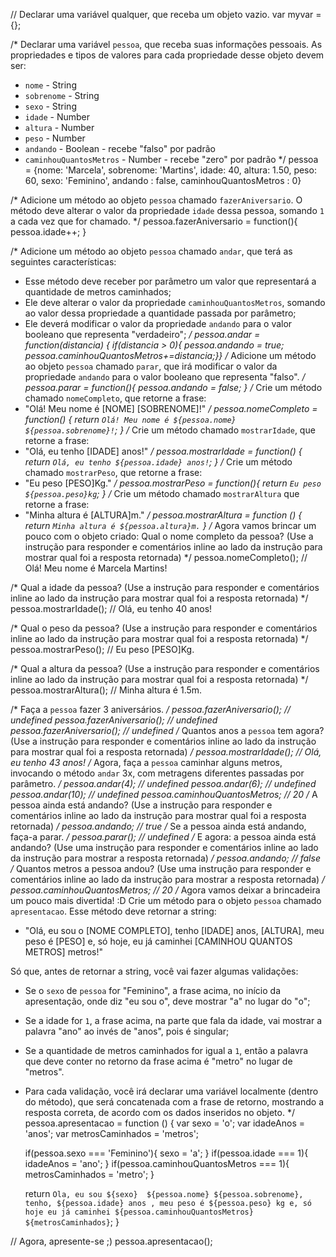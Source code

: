 // Declarar uma variável qualquer, que receba um objeto vazio.
var myvar = {};

/*
Declarar uma variável `pessoa`, que receba suas informações pessoais.
As propriedades e tipos de valores para cada propriedade desse objeto devem ser:
- `nome` - String
- `sobrenome` - String
- `sexo` - String
- `idade` - Number
- `altura` - Number
- `peso` - Number
- `andando` - Boolean - recebe "falso" por padrão
- `caminhouQuantosMetros` - Number - recebe "zero" por padrão
*/
pessoa = {nome: 'Marcela', sobrenome: 'Martins', 
            idade: 40, altura: 1.50,  peso: 60, sexo: 'Feminino', 
            andando : false, caminhouQuantosMetros : 0}

/*
Adicione um método ao objeto `pessoa` chamado `fazerAniversario`. O método deve
alterar o valor da propriedade `idade` dessa pessoa, somando `1` a cada vez que
for chamado.
*/
pessoa.fazerAniversario = function(){
    pessoa.idade++;
 }
 
/*
Adicione um método ao objeto `pessoa` chamado `andar`, que terá as seguintes
características:
- Esse método deve receber por parâmetro um valor que representará a quantidade de metros caminhados;
- Ele deve alterar o valor da propriedade `caminhouQuantosMetros`, somando ao valor dessa propriedade a quantidade passada por parâmetro;
- Ele deverá modificar o valor da propriedade `andando` para o valor
booleano que representa "verdadeiro";
*/
 pessoa.andar = function(distancia) {
        if(distancia > 0){
            pessoa.andando = true;
            pessoa.caminhouQuantosMetros+=distancia;}}
/*
Adicione um método ao objeto `pessoa` chamado `parar`, que irá modificar o valor
da propriedade `andando` para o valor booleano que representa "falso".
*/
 pessoa.parar = function(){
    pessoa.andando = false;
}
/*
Crie um método chamado `nomeCompleto`, que retorne a frase:
- "Olá! Meu nome é [NOME] [SOBRENOME]!"
*/
pessoa.nomeCompleto = function() {
    return `Olá! Meu nome é ${pessoa.nome} ${pessoa.sobrenome}!`;
}
/*
Crie um método chamado `mostrarIdade`, que retorne a frase:
- "Olá, eu tenho [IDADE] anos!"
*/
pessoa.mostrarIdade = function() {
    return `Olá, eu tenho ${pessoa.idade} anos!`;
}
/*
Crie um método chamado `mostrarPeso`, que retorne a frase:
- "Eu peso [PESO]Kg."
*/
pessoa.mostrarPeso = function(){
    return `Eu peso ${pessoa.peso}kg`;
}
/*
Crie um método chamado `mostrarAltura` que retorne a frase:
- "Minha altura é [ALTURA]m."
*/
pessoa.mostrarAltura = function () {
    return `Minha altura é ${pessoa.altura}m.`
}
/*
Agora vamos brincar um pouco com o objeto criado:
Qual o nome completo da pessoa? (Use a instrução para responder e comentários
inline ao lado da instrução para mostrar qual foi a resposta retornada)
*/
pessoa.nomeCompleto(); // Olá! Meu nome é Marcela Martins!

/*
Qual a idade da pessoa? (Use a instrução para responder e comentários
inline ao lado da instrução para mostrar qual foi a resposta retornada)
*/
pessoa.mostrarIdade(); // Olá, eu tenho 40 anos!

/*
Qual o peso da pessoa? (Use a instrução para responder e comentários
inline ao lado da instrução para mostrar qual foi a resposta retornada)
*/
pessoa.mostrarPeso(); // Eu peso [PESO]Kg.

/*
Qual a altura da pessoa? (Use a instrução para responder e comentários
inline ao lado da instrução para mostrar qual foi a resposta retornada)
*/
pessoa.mostrarAltura(); // Minha altura é 1.5m.

/*
Faça a `pessoa` fazer 3 aniversários.
*/
pessoa.fazerAniversario(); // undefined
pessoa.fazerAniversario(); // undefined
pessoa.fazerAniversario(); // undefined
/*
Quantos anos a `pessoa` tem agora? (Use a instrução para responder e
comentários inline ao lado da instrução para mostrar qual foi a resposta
retornada)
*/
pessoa.mostrarIdade(); // Olá, eu tenho 43 anos!
/*
Agora, faça a `pessoa` caminhar alguns metros, invocando o método `andar` 3x,
com metragens diferentes passadas por parâmetro.
*/
pessoa.andar(4); // undefined
pessoa.andar(6); // undefined
pessoa.andar(10); // undefined
pessoa.caminhouQuantosMetros; // 20
/*
A pessoa ainda está andando? (Use a instrução para responder e comentários
inline ao lado da instrução para mostrar qual foi a resposta retornada)
*/
pessoa.andando; // true
/*
Se a pessoa ainda está andando, faça-a parar.
*/
pessoa.parar(); // undefined
/*
E agora: a pessoa ainda está andando? (Use uma instrução para responder e
comentários inline ao lado da instrução para mostrar a resposta retornada)
*/
pessoa.andando; // false
/*
Quantos metros a pessoa andou? (Use uma instrução para responder e comentários
inline ao lado da instrução para mostrar a resposta retornada)
*/
pessoa.caminhouQuantosMetros; // 20
/*
Agora vamos deixar a brincadeira um pouco mais divertida! :D
Crie um método para o objeto `pessoa` chamado `apresentacao`. Esse método deve
retornar a string:
- "Olá, eu sou o [NOME COMPLETO], tenho [IDADE] anos, [ALTURA], meu peso é [PESO] e, só hoje, eu já caminhei [CAMINHOU QUANTOS METROS] metros!"

Só que, antes de retornar a string, você vai fazer algumas validações:

- Se o `sexo` de `pessoa` for "Feminino", a frase acima, no início da
apresentação, onde diz "eu sou o", deve mostrar "a" no lugar do "o";

- Se a idade for `1`, a frase acima, na parte que fala da idade, vai mostrar a
palavra "ano" ao invés de "anos", pois é singular;

- Se a quantidade de metros caminhados for igual a `1`, então a palavra que
deve conter no retorno da frase acima é "metro" no lugar de "metros".

- Para cada validação, você irá declarar uma variável localmente (dentro do
método), que será concatenada com a frase de retorno, mostrando a resposta
correta, de acordo com os dados inseridos no objeto.
*/
pessoa.apresentacao = function () {
    var sexo = 'o';
    var idadeAnos = 'anos';
    var metrosCaminhados = 'metros';

    if(pessoa.sexo === 'Feminino'){
        sexo = 'a';
    }
    if(pessoa.idade === 1){
        idadeAnos = 'ano';
    }
    if(pessoa.caminhouQuantosMetros === 1){
        metrosCaminhados = 'metro';
    }

    
    return `Ola, eu sou ${sexo}  ${pessoa.nome} ${pessoa.sobrenome}, tenho, ${pessoa.idade} anos , meu peso é ${pessoa.peso} kg e, só hoje eu já caminhei ${pessoa.caminhouQuantosMetros} ${metrosCaminhados}`;
}

// Agora, apresente-se ;)
pessoa.apresentacao();
